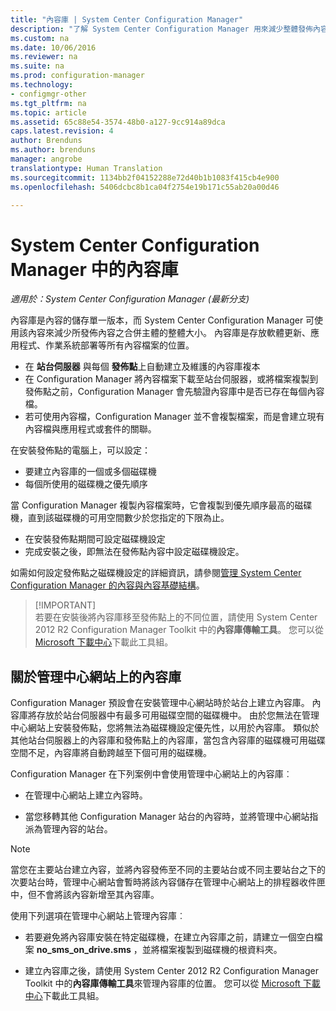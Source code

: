 ```yaml
---
title: "內容庫 | System Center Configuration Manager"
description: "了解 System Center Configuration Manager 用來減少整體發佈內容大小的內容庫。"
ms.custom: na
ms.date: 10/06/2016
ms.reviewer: na
ms.suite: na
ms.prod: configuration-manager
ms.technology:
- configmgr-other
ms.tgt_pltfrm: na
ms.topic: article
ms.assetid: 65c88e54-3574-48b0-a127-9cc914a89dca
caps.latest.revision: 4
author: Brenduns
ms.author: brenduns
manager: angrobe
translationtype: Human Translation
ms.sourcegitcommit: 1134bb2f04152288e72d40b1b1083f415cb4e900
ms.openlocfilehash: 5406dcbc8b1ca04f2754e19b171c55ab20a00d46

---
```

# <a name="the-content-library-in-system-center-configuration-manager"></a>System Center Configuration Manager 中的內容庫

*適用於：System Center Configuration Manager (最新分支)*

內容庫是內容的儲存單一版本，而 System Center Configuration Manager 可使用該內容來減少所發佈內容之合併主體的整體大小。 內容庫是存放軟體更新、應用程式、作業系統部署等所有內容檔案的位置。

 - 在 **站台伺服器** 與每個 **發佈點**上自動建立及維護的內容庫複本
 - 在 Configuration Manager 將內容檔案下載至站台伺服器，或將檔案複製到發佈點之前，Configuration Manager 會先驗證內容庫中是否已存在每個內容檔。
 - 若可使用內容檔，Configuration Manager 並不會複製檔案，而是會建立現有內容檔與應用程式或套件的關聯。

在安裝發佈點的電腦上，可以設定：
- 要建立內容庫的一個或多個磁碟機
- 每個所使用的磁碟機之優先順序

當 Configuration Manager 複製內容檔案時，它會複製到優先順序最高的磁碟機，直到該磁碟機的可用空間數少於您指定的下限為止。
- 在安裝發佈點期間可設定磁碟機設定
- 完成安裝之後，即無法在發佈點內容中設定磁碟機設定。


如需如何設定發佈點之磁碟機設定的詳細資訊，請參閱[管理 System Center Configuration Manager 的內容與內容基礎結構](../../../core/servers/deploy/configure/manage-content-and-content-infrastructure.md)。  


>  [!IMPORTANT]  
>  若要在安裝後將內容庫移至發佈點上的不同位置，請使用 System Center 2012 R2 Configuration Manager Toolkit 中的**內容庫傳輸工具**。 您可以從 [Microsoft 下載中心](http://go.microsoft.com/fwlink/?LinkId=279566)下載此工具組。  

## <a name="about-the-content-library-on-the-central-administration-site"></a>關於管理中心網站上的內容庫  
 Configuration Manager 預設會在安裝管理中心網站時於站台上建立內容庫。 內容庫將存放於站台伺服器中有最多可用磁碟空間的磁碟機中。 由於您無法在管理中心網站上安裝發佈點，您將無法為磁碟機設定優先性，以用於內容庫。 類似於其他站台伺服器上的內容庫和發佈點上的內容庫，當包含內容庫的磁碟機可用磁碟空間不足，內容庫將自動跨越至下個可用的磁碟機。  

 Configuration Manager 在下列案例中會使用管理中心網站上的內容庫︰  

-   在管理中心網站上建立內容時。  

-   當您移轉其他 Configuration Manager 站台的內容時，並將管理中心網站指派為管理內容的站台。  

> [!NOTE]  
>  當您在主要站台建立內容，並將內容發佈至不同的主要站台或不同主要站台之下的次要站台時，管理中心網站會暫時將該內容儲存在管理中心網站上的排程器收件匣中，但不會將該內容新增至其內容庫。  

 使用下列選項在管理中心網站上管理內容庫︰  

-   若要避免將內容庫安裝在特定磁碟機，在建立內容庫之前，請建立一個空白檔案 **no_sms_on_drive.sms** ，並將檔案複製到磁碟機的根資料夾。  

-   建立內容庫之後，請使用 System Center 2012 R2 Configuration Manager Toolkit 中的**內容庫傳輸工具**來管理內容庫的位置。 您可以從 [Microsoft 下載中心](http://go.microsoft.com/fwlink/?LinkId=279566)下載此工具組。  



<!--HONumber=Nov16_HO1-->


